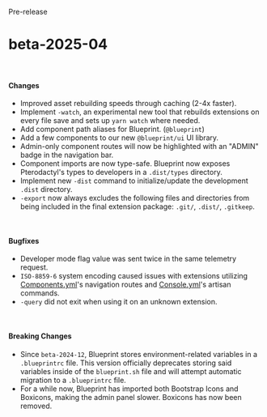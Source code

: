 <span class="badge bg-warning-subtle border border-warning-subtle text-warning-emphasis rounded-pill"><i class="bi bi-binoculars-fill"></i> Pre-release</span>
# beta-2025-04
<br/>

#### Changes
- Improved asset rebuilding speeds through caching (2-4x faster).
- Implement `-watch`, an experimental new tool that rebuilds extensions on every file save and sets up `yarn watch` where needed.
- Add component path aliases for Blueprint. (`@blueprint`)
- Add a few components to our new `@blueprint/ui` UI library.
- Admin-only component routes will now be highlighted with an "ADMIN" badge in the navigation bar.
- Component imports are now type-safe. Blueprint now exposes Pterodactyl's types to developers in a `.dist/types` directory.
- Implement new `-dist` command to initialize/update the development `.dist` directory.
- `-export` now always excludes the following files and directories from being included in the final extension package: `.git/`, `.dist/`, `.gitkeep`.

<br/>

#### Bugfixes
- Developer mode flag value was sent twice in the same telemetry request.
- `ISO-8859-6` system encoding caused issues with extensions utilizing [Components.yml](?page=documentation/componentsyml)'s navigation routes and [Console.yml](?page=documentation/consoleyml)'s artisan commands.
- `-query` did not exit when using it on an unknown extension.

<br/>

#### Breaking Changes
- Since `beta-2024-12`, Blueprint stores environment-related variables in a `.blueprintrc` file. This version officially deprecates storing said variables inside of the `blueprint.sh` file and will attempt automatic migration to a `.blueprintrc` file.
- For a while now, Blueprint has imported both Bootstrap Icons and Boxicons, making the admin panel slower. Boxicons has now been removed.